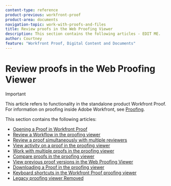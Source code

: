```yaml
---
content-type: reference
product-previous: workfront-proof
product-area: documents
navigation-topic: work-with-proofs-and-files
title: Review proofs in the Web Proofing Viewer
description: This section contains the following articles - EDIT ME.
author: Courtney
feature: "Workfront Proof, Digital Content and Documents"
---
```


# Review proofs in the Web Proofing Viewer

>[!IMPORTANT]
>
>This article refers to functionality in the standalone product Workfront Proof. For information on proofing inside Adobe Workfront, see [Proofing](../../../review-and-approve-work/proofing/proofing.md).

This section contains the following articles:

* [Opening a Proof in Workfront Proof](../../../workfront-proof/wp-work-proofsfiles/review-proofs-wpv/open-proof.md) 
* [Review a Workflow in the proofing viewer](../../../workfront-proof/wp-work-proofsfiles/review-proofs-wpv/review-workflow.md) 
* [Review a proof simultaneously with multiple reviewers](../../../workfront-proof/wp-work-proofsfiles/review-proofs-wpv/review-proof-with-multiple-reviewers.md) 
* [View activity on a proof in the proofing viewer](../../../workfront-proof/wp-work-proofsfiles/review-proofs-wpv/view-activity-on-a-proof.md) 
* [Work with multiple proofs in the proofing viewer](../../../workfront-proof/wp-work-proofsfiles/review-proofs-wpv/work-with-multiple-proofs.md) 
* [Compare proofs in the proofing viewer](../../../workfront-proof/wp-work-proofsfiles/review-proofs-wpv/compare-proofs.md) 
* [View previous proof versions in the Web Proofing Viewer](../../../workfront-proof/wp-work-proofsfiles/review-proofs-wpv/view-previous-proof-versions.md) 
* [Downloading a Proof in the proofing viewer](../../../workfront-proof/wp-work-proofsfiles/review-proofs-wpv/download-proof.md) 
* [Keyboard shortcuts in the Workfront Proof proofing viewer](../../../workfront-proof/wp-work-proofsfiles/review-proofs-wpv/keyboard-shortcuts.md) 
* [Legacy proofing viewer Removed](../../../workfront-proof/wp-work-proofsfiles/review-proofs-wpv/lpv-removed.md)

